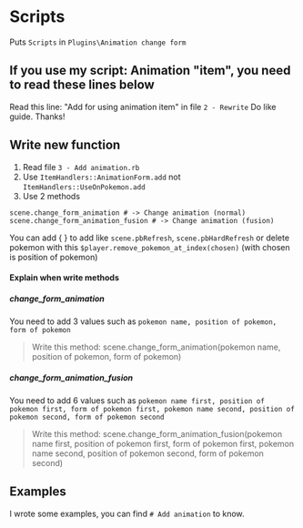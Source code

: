 # Scripts
Puts `Scripts` in `Plugins\Animation change form`

## If you use my script: Animation "item", you need to read these lines below
Read this line: "Add for using animation item" in file `2 - Rewrite`
Do like guide.
Thanks!

## Write new function
1. Read file `3 - Add animation.rb`
1. Use `ItemHandlers::AnimationForm.add` not `ItemHandlers::UseOnPokemon.add`
1. Use 2 methods
```
scene.change_form_animation # -> Change animation (normal)
scene.change_form_animation_fusion # -> Change animation (fusion)
```
You can add { } to add like `scene.pbRefresh`, `scene.pbHardRefresh` or delete pokemon with this `$player.remove_pokemon_at_index(chosen)` (with chosen is position of pokemon)
#### Explain when write methods
##### change_form_animation
You need to add 3 values such as `pokemon name, position of pokemon, form of pokemon`
> Write this method: scene.change_form_animation(pokemon name, position of pokemon, form of pokemon)
##### change_form_animation_fusion
You need to add 6 values such as `pokemon name first, position of pokemon first, form of pokemon first, pokemon name second, position of pokemon second, form of pokemon second`
> Write this method: scene.change_form_animation_fusion(pokemon name first, position of pokemon first, form of pokemon first, pokemon name second, position of pokemon second, form of pokemon second)

## Examples
I wrote some examples, you can find `# Add animation` to know.

